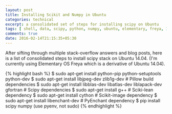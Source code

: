 ```yaml
---
layout: post
title: Installing Scikit and Numpy in Ubuntu
categories: technical
excerpt: a consolidated set of steps for installing scipy on Ubuntu
tags: [ shell, data, scipy, python, numpy, ubuntu, elementary, freya, 14.04]
comments: true
date: 2016-02-14T21:15:35+05:30
---
```


After sifting through multiple stack-overflow answers and blog posts, here is a list of consolidated steps to install scipy stack on Ubuntu 14.04. (I'm currently using Elementary OS Freya which is a derivative of Ubuntu 14.04).

{% highlight bash %}
$ sudo apt-get install python-pip python-setuptools python-dev
$ sudo apt-get install libjpeg-dev zlib1g-dev # Pillow build dependencies
$ sudo apt-get install libblas-dev libatlas-dev liblapack-dev gfortran # Scipy dependencies
$ sudo apt-get install g++ # Sciki-lean dependency
$ sudo apt-get install cython # Scikit-image dependency
$ sudo apt-get install libenchant-dev # PyEnchant dependency
$ pip install scipy numpy (use pyenv, not sudo)
{% endhighlight %}
